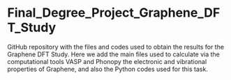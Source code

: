 # Final_Degree_Project_Graphene_DFT_Study
GitHub repository with the files and codes used to obtain the results for the Graphene DFT Study.
Here we add the main files used to calculate via the computational tools VASP and Phonopy the electronic and vibrational properties of Graphene, and also the Python codes
used for this task.
